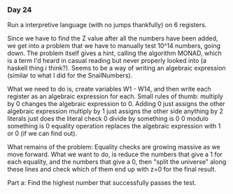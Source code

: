 ### Day 24

Run a interpretive language (with no jumps thankfully) on 6 registers.

Since we have to find the Z value after all the numbers have been added, we get into a problem that we have to
manually test 10^14 numbers, going down. The problem itself gives a hint, calling the algorithm MONAD, which
is a term I'd heard in casual reading but never properly looked into (a haskell thing i think?). Seems to be
a way of writing an algebraic expression (similar to what I did for the SnailNumbers).

What we need to do is, create variables W1 - W14, and then write each register as an algebraic expression
for each.
Small rules of thumb:
multiply by 0 changes the algebraic expression to 0.
Adding 0 just assigns the other algebraic expression
multiply by 1 just assigns the other side
anything by 2 literals just does the literal check
0 divide by something is 0
0 modulo something is 0
equality operation replaces the algebraic expression with 1 or 0 (if we can find out).

What remains of the problem:
Equality checks are growing massive as we move forward. What we want to do, is reduce the numbers that give a 1 for each equality, and the numbers
that give a 0, then "split the universe" along these lines and check which of them end up with z=0 for the final result.

Part a: Find the highest number that successfully passes the test.
